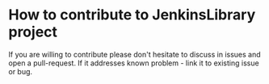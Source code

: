 # How to contribute to JenkinsLibrary project

If you are willing to contribute please don't hesitate to discuss in issues and open a pull-request.
If it addresses known problem - link it to existing issue or bug.
